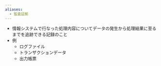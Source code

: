 ```yaml
---
aliases:
  - 監査証拠
---
```

- 情報システムで行なった処理内容についてデータの発生から処理結果に至るまでを追跡できる記録のこと
- 例
	- ログファイル
	- トランザクションデータ
	- 出力帳票